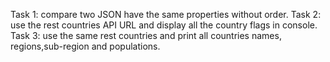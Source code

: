 Task 1: compare two JSON have the same properties without order.
Task 2: use the rest countries API URL and display all the country flags in console.
Task 3: use the same rest countries and print all countries names, regions,sub-region and populations.
